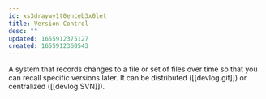 ```yaml
---
id: xs3draywy1t0enceb3x0let
title: Version Control
desc: ""
updated: 1655912375127
created: 1655912360543
---
```


A system that records changes to a file or set of files over time so that you can recall specific versions later. It can be distributed ([[devlog.git]]) or centralized ([[devlog.SVN]]).
